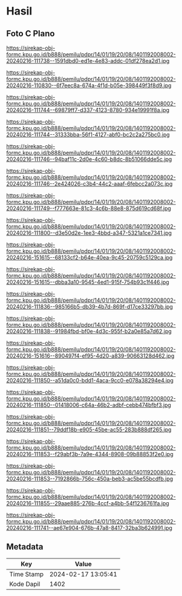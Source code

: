 # Hasil

## Foto C Plano

https://sirekap-obj-formc.kpu.go.id/b888/pemilu/pdpr/14/01/19/20/08/1401192008002-20240216-111738--1591dbd0-ed1e-4e83-addc-01df278ea2d1.jpg

https://sirekap-obj-formc.kpu.go.id/b888/pemilu/pdpr/14/01/19/20/08/1401192008002-20240216-110830--6f7eec8a-674a-4f1d-b05e-398449f3f8d9.jpg

https://sirekap-obj-formc.kpu.go.id/b888/pemilu/pdpr/14/01/19/20/08/1401192008002-20240216-111744--69879ff7-d337-4123-8780-934e19991f8a.jpg

https://sirekap-obj-formc.kpu.go.id/b888/pemilu/pdpr/14/01/19/20/08/1401192008002-20240216-111744--31333bba-56f1-4127-abf0-bc2c2a275bc0.jpg

https://sirekap-obj-formc.kpu.go.id/b888/pemilu/pdpr/14/01/19/20/08/1401192008002-20240216-111746--94baf11c-2d0e-4c60-b8dc-8b51066dde5c.jpg

https://sirekap-obj-formc.kpu.go.id/b888/pemilu/pdpr/14/01/19/20/08/1401192008002-20240216-111746--2e424026-c3b4-44c2-aaaf-6febcc2a073c.jpg

https://sirekap-obj-formc.kpu.go.id/b888/pemilu/pdpr/14/01/19/20/08/1401192008002-20240216-111749--f777663e-81c3-4c6b-88e8-875d619cd68f.jpg

https://sirekap-obj-formc.kpu.go.id/b888/pemilu/pdpr/14/01/19/20/08/1401192008002-20240216-111800--d3e50d2e-1ee3-4bbd-a347-5321a1ce7341.jpg

https://sirekap-obj-formc.kpu.go.id/b888/pemilu/pdpr/14/01/19/20/08/1401192008002-20240216-151615--68133cf2-b64e-40ea-9c45-20759c5129ca.jpg

https://sirekap-obj-formc.kpu.go.id/b888/pemilu/pdpr/14/01/19/20/08/1401192008002-20240216-151615--dbba3a10-9545-4ed1-915f-754b93c1f446.jpg

https://sirekap-obj-formc.kpu.go.id/b888/pemilu/pdpr/14/01/19/20/08/1401192008002-20240216-111836--985166b5-db39-4b7d-869f-d17ce33297bb.jpg

https://sirekap-obj-formc.kpu.go.id/b888/pemilu/pdpr/14/01/19/20/08/1401192008002-20240216-111838--91984fbd-bf0e-4d3c-955f-b2a0e85a7d62.jpg

https://sirekap-obj-formc.kpu.go.id/b888/pemilu/pdpr/14/01/19/20/08/1401192008002-20240216-151616--890497f4-ef95-4d20-a839-90663128d462.jpg

https://sirekap-obj-formc.kpu.go.id/b888/pemilu/pdpr/14/01/19/20/08/1401192008002-20240216-111850--a51da0c0-bdd1-4aca-9cc0-e078a38294e4.jpg

https://sirekap-obj-formc.kpu.go.id/b888/pemilu/pdpr/14/01/19/20/08/1401192008002-20240216-111850--01418006-c64a-46b2-adbf-cebb474bfbf3.jpg

https://sirekap-obj-formc.kpu.go.id/b888/pemilu/pdpr/14/01/19/20/08/1401192008002-20240216-111851--79ddf18b-e905-45be-ac55-283b888df265.jpg

https://sirekap-obj-formc.kpu.go.id/b888/pemilu/pdpr/14/01/19/20/08/1401192008002-20240216-111853--f29abf3b-7a9e-4344-8908-09b88853f2e0.jpg

https://sirekap-obj-formc.kpu.go.id/b888/pemilu/pdpr/14/01/19/20/08/1401192008002-20240216-111853--7192866b-756c-450a-beb3-ac5be55bcdfb.jpg

https://sirekap-obj-formc.kpu.go.id/b888/pemilu/pdpr/14/01/19/20/08/1401192008002-20240216-111855--29aae885-276b-4ccf-a4bb-54f1236761fa.jpg

https://sirekap-obj-formc.kpu.go.id/b888/pemilu/pdpr/14/01/19/20/08/1401192008002-20240216-111741--ae67e904-676b-47a8-8417-32ba3b624991.jpg


## Metadata

| Key        | Value               |
| ---------- | ------------------- |
| Time Stamp | 2024-02-17 13:05:41 |
| Kode Dapil | 1402                |



